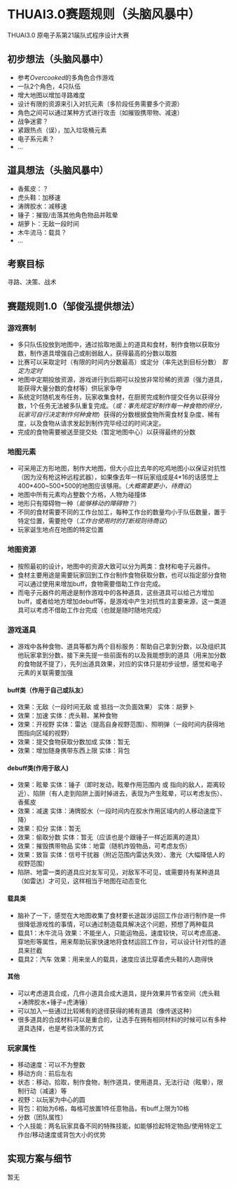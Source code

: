 # THUAI3.0赛题规则（头脑风暴中）

THUAI3.0 原电子系第21届队式程序设计大赛

## 初步想法（头脑风暴中）

- 参考*Overcooked*的多角色合作游戏
- 一队2个角色，4只队伍
- 增大地图以增加寻路难度
- 设计有限的资源来引入对抗元素（多阶段任务需要多个资源）
- 角色之间可以通过某种方式进行攻击（如摧毁携带物、减速）
- 战争迷雾？
- 紧跟热点（误），加入垃圾桶元素
- 电子系元素？
- ...

## 道具想法（头脑风暴中）

- 香蕉皮：？
- 虎头鞋：加移速
- 涛牌胶水：减移速
- 锤子：摧毁/击落其他角色物品并眩晕
- 胡萝卜：无敌一段时间
- 木牛流马：载具？
- ...

## 考察目标
寻路、决策、战术

## 赛题规则1.0（邹俊泓提供想法）
### 游戏赛制
- 多只队伍投放到地图中，通过拾取地面上的道具和食材，制作食物以获取分数，制作道具增强自己或削弱敌人，获得最高的分数以取胜
- 比赛可以采取定时（有限的时间内分数最高）或定分（率先达到目标分数） *暂定为定时*
- 地图中定期投放资源，游戏进行到后期可以投放非常珍稀的资源（强力道具，能获得大量分数的食材等）供玩家争夺
- 系统定时随机发布任务，玩家收集食材，在厨房完成制作提交任务以获得分数，1个任务无法被多队重复完成。（*或：事先规定好制作每一种食物的得分，玩家可自行决定制作何种食物*）获得的分数根据食物所需食材复杂度、稀有度，以及食物从请求发起到制作完毕经过的时间决定。
- 完成的食物需要被送至提交处（暂定地图中心）以获得最终的分数

### 地图元素
- 可采用正方形地图，制作大地图，但大小应比去年的吃鸡地图小以保证对抗性（因为没有枪这种远程武器），如果像去年一样玩家组成是4\*16的话感觉上400\*400~500\*500的地图应该够用。（*大概需要更小，待商议*）
- 地图中所有元素均占整数个方格，人物为碰撞体
- 地形只有障碍物一种（*能够移动的障碍物？*）
- 不同的食材需要不同的工作台加工，每种工作台的数量均小于队伍数量，置于特定位置，需要抢夺（*工作台使用时的打断规则待商议*）
- 玩家诞生地点在地图的特定位置

### 地图资源
- 按照最初的设计，地图中的资源大致可以分为两类：食材和电子元器件。
- 食材主要用途是需要玩家回到工作台制作食物获取分数，也可以指定部分食物可以通过使用来增加buff，食物需要借助工作台完成。
- 而电子元器件的用途是制作游戏中的各种道具，这些道具可以给己方增加buff，或者给地方增加debuff等，是游戏中产生对抗性的主要来源，这一类道具可以考虑不借助工作台完成（也就是随时随地完成）

### 游戏道具
- 游戏中各种食物、道具等都为两个目标服务：帮助自己拿到分数，以及组织其他玩家拿到分数，接下来先提一些前面有的以及我能想到的道具（用来加分数的食物就不提了），先列出道具效果，对应的实体只是初步设想，感觉和电子元素的关联需要加强
#### buff类（作用于自己或队友）
- 效果：无敌（一段时间无敌 或 抵挡一次负面效果） 实体：胡萝卜
- 效果：加速 实体：虎头鞋、某种食物
- 效果：开视野 实体：雷达（提高自身视野范围）、照明弹（一段时间内获得地图指向区域的视野）
- 效果：提交食物获取分数加成 实体：暂无
- 效果：增加随身携带东西上限 实体：背包
#### debuff类(作用于敌人)
- 效果：眩晕 实体：锤子（即时发动，眩晕作用范围内 或 指向的敌人，距离较近）、陷阱（有人走到陷阱上面时掉进去，表现为产生眩晕，可以考虑友伤）、香蕉皮
- 效果：减速 实体：涛牌胶水（一段时间内在胶水作用区域内的人移动速度下降）
- 效果：扣分 实体：暂无
- 效果：偷取分数 实体：暂无（应该也是个跟锤子一样近距离的道具）
- 效果：摧毁携带物品 实体：地雷（随机炸毁物品，可考虑友伤）
- 效果：致盲 实体：信号干扰器（附近范围内雷达失效）、激光（大幅降低人的视野范围）
- 陷阱、地雷一类的道具应对友军可见，对敌军不可见，或需要持有某种道具（如雷达）才可见，这样相当于地图在动态变化
#### 载具类
- 脑补了一下，感觉在大地图收集了食材要长途跋涉运回工作台进行制作是一件很降低游戏性的事情，可以通过制造载具解决这个问题，预想了两种载具
- 载具1：木牛流马 效果：不能坐人，只能运物品，速度较快，可以考虑高速、穿地形等属性，用来帮助玩家快速地将食材运回工作台，可以设计针对性的道具来拦截
- 载具2：汽车 效果：用来坐人的载具，速度应该比穿着虎头鞋的人跑得快
#### 其他
- 可以考虑道具合成，几件小道具合成大道具，提升效果并节省空间（虎头鞋+涛牌胶水+锤子=虎涛锤）
- 可以加入一些通过比较稀有的途径获得的稀有道具（像传送这种）
- 很多道具的合成材料可以是重合的，让选手在拥有相同材料的时候可以有多种道具选择，也是考验决策的方式

### 玩家属性
- 移动速度：可以不为整数
- 移动方向：前后左右
- 状态：移动，拾取，制作食物，制作道具，使用道具，无法行动（眩晕），限制行动（减速）等
- 视野：以玩家为中心的圆
- 背包：初始为6格，每格可放置1件任意物品，有buff上限为10格
- 分数（团队属性）
- 个人技能：两名玩家具备不同的特殊技能，如能够捡起特定物品/使用特定工作台/移动速度或背包大小的优势

## 实现方案与细节

暂无